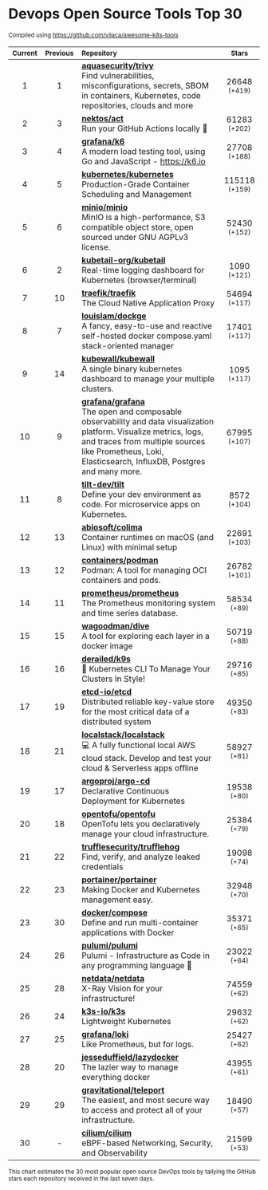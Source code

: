 # Devops Open Source Tools Top 30
<sup>Compiled using https://github.com/vilaca/awesome-k8s-tools</sup>
<div align="center">

|<sub>Current</sub>|<sub>Previous</sub>|<sub>Repository</sub>|<sub>Stars</sub>|
|:---:|:---:|:---|:---:|
|1|1|[**aquasecurity/trivy**](https://github.com/aquasecurity/trivy)<br/>Find vulnerabilities, misconfigurations, secrets, SBOM in containers, Kubernetes, code repositories, clouds and more|26648 <sup>(+419)</sup>|
|2|3|[**nektos/act**](https://github.com/nektos/act)<br/>Run your GitHub Actions locally 🚀|61283 <sup>(+202)</sup>|
|3|4|[**grafana/k6**](https://github.com/grafana/k6)<br/>A modern load testing tool, using Go and JavaScript - https://k6.io|27708 <sup>(+188)</sup>|
|4|5|[**kubernetes/kubernetes**](https://github.com/kubernetes/kubernetes)<br/>Production-Grade Container Scheduling and Management|115118 <sup>(+159)</sup>|
|5|6|[**minio/minio**](https://github.com/minio/minio)<br/>MinIO is a high-performance, S3 compatible object store, open sourced under GNU AGPLv3 license.|52430 <sup>(+152)</sup>|
|6|2|[**kubetail-org/kubetail**](https://github.com/kubetail-org/kubetail)<br/>Real-time logging dashboard for Kubernetes (browser/terminal)|1090 <sup>(+121)</sup>|
|7|10|[**traefik/traefik**](https://github.com/traefik/traefik)<br/>The Cloud Native Application Proxy|54694 <sup>(+117)</sup>|
|8|7|[**louislam/dockge**](https://github.com/louislam/dockge)<br/>A fancy, easy-to-use and reactive self-hosted docker compose.yaml stack-oriented manager|17401 <sup>(+117)</sup>|
|9|14|[**kubewall/kubewall**](https://github.com/kubewall/kubewall)<br/>A single binary kubernetes dashboard to manage your multiple clusters.|1095 <sup>(+117)</sup>|
|10|9|[**grafana/grafana**](https://github.com/grafana/grafana)<br/>The open and composable observability and data visualization platform. Visualize metrics, logs, and traces from multiple sources like Prometheus, Loki, Elasticsearch, InfluxDB, Postgres and many more. |67995 <sup>(+107)</sup>|
|11|8|[**tilt-dev/tilt**](https://github.com/tilt-dev/tilt)<br/>Define your dev environment as code. For microservice apps on Kubernetes.|8572 <sup>(+104)</sup>|
|12|13|[**abiosoft/colima**](https://github.com/abiosoft/colima)<br/>Container runtimes on macOS (and Linux) with minimal setup|22691 <sup>(+103)</sup>|
|13|12|[**containers/podman**](https://github.com/containers/podman)<br/>Podman: A tool for managing OCI containers and pods.|26782 <sup>(+101)</sup>|
|14|11|[**prometheus/prometheus**](https://github.com/prometheus/prometheus)<br/>The Prometheus monitoring system and time series database.|58534 <sup>(+89)</sup>|
|15|15|[**wagoodman/dive**](https://github.com/wagoodman/dive)<br/>A tool for exploring each layer in a docker image|50719 <sup>(+88)</sup>|
|16|16|[**derailed/k9s**](https://github.com/derailed/k9s)<br/>🐶 Kubernetes CLI To Manage Your Clusters In Style!|29716 <sup>(+85)</sup>|
|17|19|[**etcd-io/etcd**](https://github.com/etcd-io/etcd)<br/>Distributed reliable key-value store for the most critical data of a distributed system|49350 <sup>(+83)</sup>|
|18|21|[**localstack/localstack**](https://github.com/localstack/localstack)<br/>💻 A fully functional local AWS cloud stack. Develop and test your cloud & Serverless apps offline|58927 <sup>(+81)</sup>|
|19|17|[**argoproj/argo-cd**](https://github.com/argoproj/argo-cd)<br/>Declarative Continuous Deployment for Kubernetes|19538 <sup>(+80)</sup>|
|20|18|[**opentofu/opentofu**](https://github.com/opentofu/opentofu)<br/>OpenTofu lets you declaratively manage your cloud infrastructure.|25384 <sup>(+79)</sup>|
|21|22|[**trufflesecurity/trufflehog**](https://github.com/trufflesecurity/trufflehog)<br/>Find, verify, and analyze leaked credentials|19098 <sup>(+74)</sup>|
|22|23|[**portainer/portainer**](https://github.com/portainer/portainer)<br/>Making Docker and Kubernetes management easy.|32948 <sup>(+70)</sup>|
|23|30|[**docker/compose**](https://github.com/docker/compose)<br/>Define and run multi-container applications with Docker|35371 <sup>(+65)</sup>|
|24|26|[**pulumi/pulumi**](https://github.com/pulumi/pulumi)<br/>Pulumi - Infrastructure as Code in any programming language 🚀|23022 <sup>(+64)</sup>|
|25|28|[**netdata/netdata**](https://github.com/netdata/netdata)<br/>X-Ray Vision for your infrastructure!|74559 <sup>(+62)</sup>|
|26|24|[**k3s-io/k3s**](https://github.com/k3s-io/k3s)<br/>Lightweight Kubernetes|29632 <sup>(+62)</sup>|
|27|25|[**grafana/loki**](https://github.com/grafana/loki)<br/>Like Prometheus, but for logs.|25427 <sup>(+62)</sup>|
|28|20|[**jesseduffield/lazydocker**](https://github.com/jesseduffield/lazydocker)<br/>The lazier way to manage everything docker|43955 <sup>(+61)</sup>|
|29|29|[**gravitational/teleport**](https://github.com/gravitational/teleport)<br/>The easiest, and most secure way to access and protect all of your infrastructure.|18490 <sup>(+57)</sup>|
|30|-|[**cilium/cilium**](https://github.com/cilium/cilium)<br/>eBPF-based Networking, Security, and Observability|21599 <sup>(+53)</sup>|


</div>

<sub>This chart estimates the 30 most popular open source DevOps tools by tallying the GitHub stars each repository received in the last seven days.</sub>
